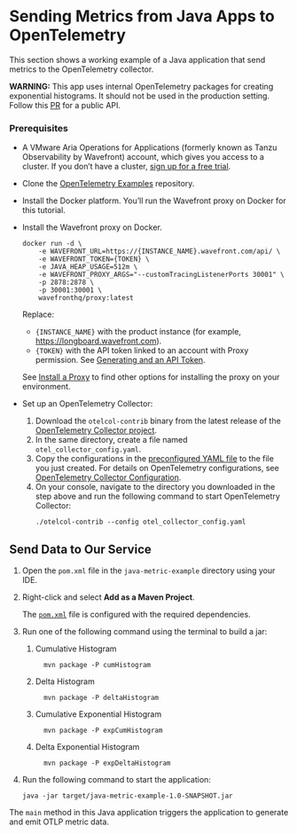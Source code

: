 # Sending Metrics from Java Apps to OpenTelemetry

This section shows a working example of a Java application that send metrics to the OpenTelemetry
collector.

**WARNING:** This app uses internal OpenTelemetry packages for creating exponential histograms. It 
should not be used in the production setting. Follow this [PR](https://github.com/open-telemetry/opentelemetry-java/pull/4472) for a public API.

### Prerequisites

* A VMware Aria Operations for Applications (formerly known as Tanzu Observability by Wavefront) account, which gives you access to a cluster. 
    If you don’t have a cluster, [sign up for a free trial](https://www.vmware.com/products/aria-operations-for-applications.html).
* Clone the [OpenTelemetry Examples](https://github.com/wavefrontHQ/opentelemetry-examples) repository.
* Install the Docker platform. You’ll run the Wavefront proxy on Docker for this tutorial.
* Install the Wavefront proxy on Docker.
    ```
    docker run -d \
        -e WAVEFRONT_URL=https://{INSTANCE_NAME}.wavefront.com/api/ \
        -e WAVEFRONT_TOKEN={TOKEN} \
        -e JAVA_HEAP_USAGE=512m \
        -e WAVEFRONT_PROXY_ARGS="--customTracingListenerPorts 30001" \
        -p 2878:2878 \
        -p 30001:30001 \
        wavefronthq/proxy:latest
    ```
    Replace:
    * `{INSTANCE_NAME}` with the product instance (for example, https://longboard.wavefront.com).
    * `{TOKEN}` with the API token linked to an account with Proxy permission.
      See [Generating and an API Token](https://docs.wavefront.com/wavefront_api.html#generating-an-api-token).
    
    See [Install a Proxy](http://docs.wavefront.com/proxies_installing.html#install-a-proxy) to find other options for installing the proxy on your environment.
    
* Set up an OpenTelemetry Collector:
    1. Download the `otelcol-contrib` binary from the latest release of the [OpenTelemetry Collector project](https://github.com/open-telemetry/opentelemetry-collector-releases/releases).
    1. In the same directory, create a file named `otel_collector_config.yaml`.
    1. Copy the configurations in the [preconfigured YAML file](https://github.com/wavefrontHQ/opentelemetry-examples/blob/master/otel_collector_config.yaml) to the file you just created. For details on OpenTelemetry configurations, see [OpenTelemetry Collector Configuration](https://opentelemetry.io/docs/collector/configuration/).
    1. On your console, navigate to the directory you downloaded in the step above and run the following command to start OpenTelemetry Collector:
        ```
        ./otelcol-contrib --config otel_collector_config.yaml
        ```

## Send Data to Our Service

1. Open the `pom.xml` file in the `java-metric-example` directory using your IDE.
2. Right-click and select **Add as a Maven Project**.

   The [```pom.xml```](https://github.com/wavefrontHQ/opentelemetry-examples/blob/master/java-metric-example/pom.xml)
   file is configured with the required dependencies.

3. Run one of the following command using the terminal to build a jar:
   1. Cumulative Histogram
       ```
         mvn package -P cumHistogram 
       ```
   2. Delta Histogram
      ```
        mvn package -P deltaHistogram 
      ```
   3. Cumulative Exponential Histogram
       ```
         mvn package -P expCumHistogram 
       ```
   4. Delta Exponential Histogram
      ```
        mvn package -P expDeltaHistogram 
      ```
4. Run the following command to start the application:
    ```
    java -jar target/java-metric-example-1.0-SNAPSHOT.jar
    ```

The ```main``` method in this Java application triggers the application to generate and emit 
OTLP metric data.